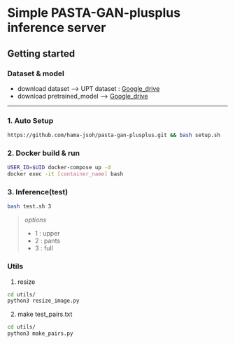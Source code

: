 # Simple PASTA-GAN-plusplus inference server

## Getting started

### Dataset & model
+ download dataset --> UPT dataset : [Google_drive](https://drive.google.com/file/d/1QgIQJ83FXE9XLUhKdY1RK-cHr5PGAa8V/view?usp=sharing)
+ download pretrained_model --> [Google_drive](https://drive.google.com/file/d/1k5QTVzd1B67--Y7WGejbRVA1Cgg6Wy2P/view?usp=sharing)

----

### 1. Auto Setup
```bash
https://github.com/hama-jsoh/pasta-gan-plusplus.git && bash setup.sh
```

### 2. Docker build & run
```bash
USER_ID=$UID docker-compose up -d
docker exec -it [container_name] bash
```

### 3. Inference(test)
```bash
bash test.sh 3
```
  
> *options*
> + 1 : upper
> + 2 : pants
> + 3 : full

### Utils

1. resize
```bash
cd utils/
python3 resize_image.py
```

2. make test_pairs.txt
```bash
cd utils/
python3 make_pairs.py
```
